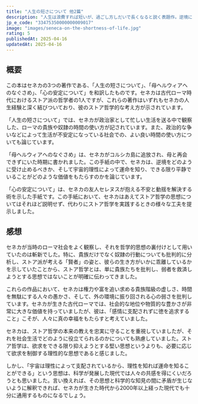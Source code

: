 ```yaml
---
title: "人生の短さについて 他2篇"
description: "人生は浪費すれば短いが、過ごし方しだいで長くなると説く表題作。逆境にある息子の不運を嘆き悲しむ母親を、みずからなぐさめ励ます「母ヘルウィアへのなぐさめ」。仕事や友人、財産との付き合い方をアドヴァイスする「心の安定について」。2000年読み継がれてきた古代ローマの哲学者セネカの“人生の処方箋”。"
jp_e_code: "33475350000000009017"
image: "images/seneca-on-the-shortness-of-life.jpg"
rating: 5
publishedAt: 2025-04-16
updatedAt: 2025-04-16
---
```

## 概要

この本はセネカの3つの著作である、「人生の短さについて」、「母ヘルウィアへのなぐさめ」、「心の安定について」を和訳したものです。セネカは古代ローマ時代におけるストア派の哲学者の1人ですが、これらの著作はいずれもセネカの人生経験と深く結びついており、彼のストア哲学的な考え方が示されています。

「人生の短さについて」では、セネカが政治家として忙しい生活を送る中で観察した、ローマの貴族や奴隷の時間の使い方が記されています。また、政治的な争いなどによって生活が不安定になっている社会での、よい良い時間の使い方についても論じています。

「母ヘルウィアへのなぐさめ」は、セネカがコルシカ島に追放され、母と再会できずにいた時期に書かれました。この手紙の中で、セネカは、逆境をどのように受け止めるべきか、そして宇宙的理性によって運命を知り、できる限り平静でいることがどのような価値をもたらすのかを論じています。

「心の安定について」は、セネカの友人セレヌスが抱える不安と動揺を解決する術を示した手紙です。この手紙において、セネカはあえてストア哲学の思想についてはそれほど説明せず、代わりにストア哲学を実践するときの様々な工夫を提示しました。

## 感想

セネカが当時のローマ社会をよく観察し、それを哲学的思想の裏付けとして用いていたのは斬新でした。特に、貴族だけでなく奴隷の行動についても批判的に分析し、ストア派が考える「賢者」の姿と、彼らの生き方がいかに乖離しているかを示していたことから、ストア哲学とは、単に貴族たちを批判し、弱者を救済しようとする思想ではないことが明確に伝わってきました。

これらの作品において、セネカは権力や富を追い求める貴族階級の虚しさ、時間を無駄にする人々の愚かさ、そして、外の環境に振り回される心の弱さを批判しています。セネカが生きた古代ローマでは、社会的な地位や物質的な豊かさが非常に大きな価値を持っていましたが、彼は、「感情に支配されずに徳を追求すること」こそが、人々に真の幸福をもたらすと考えていました。

セネカは、ストア哲学の本来の教えを忠実に守ることを重視していましたが、それを社会生活でどのように役立てられるのかについても熟慮していました。ストア哲学は、欲求をできる限り抑えようとする堅い思想というよりも、必要に応じて欲求を制御する理性的な思想であると感じました。

しかし、「宇宙は理性によって支配されているから、理性を知れば運命を知ることができる」という思想は、科学が発展した現代では人々の共感を得にくいだろうとも思いました。言い換えれば、その思想と科学的な知見の間に矛盾が生じないように解釈できれば、セネカが生きた時代から2000年以上経った現代でも十分に通用するものになるでしょう。
